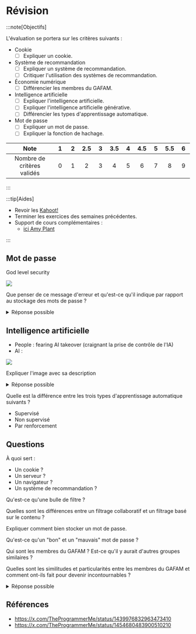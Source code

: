# Révision

:::note[Objectifs]

L'évaluation se portera sur les critères suivants :

- Cookie
  - [ ] Expliquer un cookie.
- Système de recommandation
  - [ ] Expliquer un système de recommandation.
  - [ ] Critiquer l'utilisation des systèmes de recommandation.
- Économie numérique
  - [ ] Différencier les membres du GAFAM.
- Intelligence artificielle
  - [ ] Expliquer l'intelligence artificielle.
  - [ ] Expliquer l'intelligence artificielle générative.
  - [ ] Différencier les types d'apprentissage automatique.
- Mot de passe
  - [ ] Expliquer un mot de passe.
  - [ ] Expliquer la fonction de hachage.

|            Note            | &nbsp;1&nbsp; | &nbsp;2&nbsp; | 2.5 | &nbsp;3&nbsp; | 3.5 | &nbsp;4&nbsp; | 4.5 | &nbsp;5&nbsp; | 5.5 | &nbsp;6&nbsp; |
| :------------------------: | :-----------: | :-----------: | :-: | :-----------: | :-: | :-----------: | :-: | :-----------: | :-: | :-----------: |
| Nombre de critères validés |       0       |       1       |  2  |       3       |  4  |       5       |  6  |       7       |  8  |       9       |

:::

:::tip[Aides]

- Revoir les [Kahoot!](https://create.kahoot.it/course/1b9adc16-6f3a-4656-98f2-b8995758eed2)
- Terminer les exercices des semaines précédentes.
- Support de cours complémentaires :
  - [ici Amy Plant](https://www.youtube.com/@iciamyplant)

:::

## Mot de passe

God level security

![](https://pbs.twimg.com/media/E_vTTDSXEAUvJ0U?format=jpg)

Que penser de ce message d'erreur et qu'est-ce qu'il indique par rapport au stockage des mots de passe ?

<details>
<summary>Réponse possible</summary>

Le message d'erreur nous permet de connaître le mot de passe d'un autre utilisateur, ce qui est une faille de sécurité.

Même si le mot de passe est haché, il est toujours possible de les comparer entre les différents utilisateurs.
Une méthode pour éviter cela est d'utiliser un "sel" (salt) pour chaque mot de passe, ce qui rendra le hachage unique pour chaque utilisateur : https://proton.me/blog/fr/password-hashing-salting#salting

</details>

## Intelligence artificielle

- People : fearing AI takeover (craignant la prise de contrôle de l'IA)
- AI :

![](https://pbs.twimg.com/media/FDAQL5CXsAMDDks?format=jpg)

Expliquer l'image avec sa description

<details>
<summary>Réponse possible</summary>

L'image montre que l'IA n'est peut-être pas aussi intelligente que nous le pensons, car elle ne peut déduire qu'à partir de données qu'on lui donne.
Ses capacités sont limitées par la qualité des données qu'elle reçoit.

</details>

Quelle est la différence entre les trois types d'apprentissage automatique suivants ?

- Supervisé
- Non supervisé
- Par renforcement

## Questions

À quoi sert :

- Un cookie ?
- Un serveur ?
- Un navigateur ?
- Un système de recommandation ?

Qu'est-ce qu'une bulle de filtre ?

Quelles sont les différences entre un filtrage collaboratif et un filtrage basé sur le contenu ?

Expliquer comment bien stocker un mot de passe.

Qu'est-ce qu'un "bon" et un "mauvais" mot de passe ?

Qui sont les membres du GAFAM ? Est-ce qu'il y aurait d'autres groupes similaires ?

Quelles sont les similitudes et particularités entre les membres du GAFAM et comment ont-ils fait pour devenir incontournables ?

<details>
<summary>Réponse possible</summary>

- Revoir dans les cours correspondants.
- Compléter vos connaissances sur Internet (Wikipedia, moteur de recherche, etc.)
- Pour les compagnies similaires aux GAFAM, il y aurait celles de NATU (Netflix, Airbnb, Tesla et Uber) par exemple.

</details>

## Références

- https://x.com/TheProgrammerMe/status/1439976832963473410
- https://x.com/TheProgrammerMe/status/1454680483900510210
